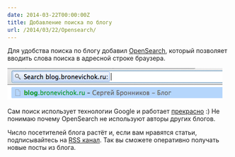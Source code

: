 ```yaml
---
date: 2014-03-22T00:00:00Z
title: Добавление поиска по блогу
url: /2014/03/22/Opensearch/
---
```


Для удобства поиска по блогу добавил [OpenSearch](http://ru.wikipedia.org/wiki/OpenSearch),
который позволяет вводить слова поиска в адресной строке браузера.

<img src="/images/opensearch.png" alt="OpenSearch в блоге">

Сам поиск использует технологии Google и работает
[прекрасно](https://www.google.com/search?q=site:blog.bronevichok.ru%20opensearch) :)
Не понимаю почему OpenSearch не используют авторы других блогов.

Число посетителей блога растёт и, если вам нравятся статьи,
подписывайтесь на [RSS канал](http://feeds.feedburner.com/bronevichok).
Так вы сможете оперативно получать новые посты из блога.

